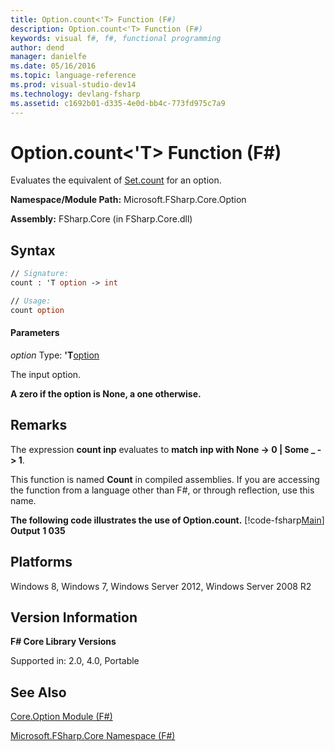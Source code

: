 ```yaml
---
title: Option.count<'T> Function (F#)
description: Option.count<'T> Function (F#)
keywords: visual f#, f#, functional programming
author: dend
manager: danielfe
ms.date: 05/16/2016
ms.topic: language-reference
ms.prod: visual-studio-dev14
ms.technology: devlang-fsharp
ms.assetid: c1692b01-d335-4e0d-bb4c-773fd975c7a9 
---
```


# Option.count<'T> Function (F#)

Evaluates the equivalent of [Set.count](https://msdn.microsoft.com/library/54acc46d-af76-474e-9ff7-bd4bd6b7b4c4) for an option.

**Namespace/Module Path:** Microsoft.FSharp.Core.Option

**Assembly:** FSharp.Core (in FSharp.Core.dll)


## Syntax

```fsharp
// Signature:
count : 'T option -> int

// Usage:
count option
```

#### Parameters
*option*
Type: **'T**[option](https://msdn.microsoft.com/library/b08add48-34bf-4410-80a1-ef6a8daddc58)


The input option.



**A zero if the option is None, a one otherwise.**
## Remarks
The expression **count inp** evaluates to **match inp with None -&gt; 0 | Some _ -&gt; 1**.

This function is named **Count** in compiled assemblies. If you are accessing the function from a language other than F#, or through reflection, use this name.

**The following code illustrates the use of Option.count.**
[!code-fsharp[Main](snippets/fsoptions/snippet2.fs)]
**Output**
**1 035**
## Platforms
Windows 8, Windows 7, Windows Server 2012, Windows Server 2008 R2


## Version Information
**F# Core Library Versions**

Supported in: 2.0, 4.0, Portable




## See Also
[Core.Option Module &#40;F&#35;&#41;](Core.Option-Module-%5BFSharp%5D.md)

[Microsoft.FSharp.Core Namespace &#40;F&#35;&#41;](Microsoft.FSharp.Core-Namespace-%5BFSharp%5D.md)


